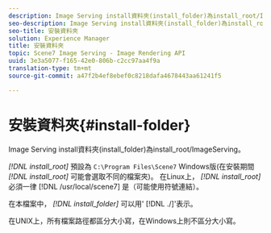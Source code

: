 ```yaml
---
description: Image Serving install資料夾(install_folder)為install_root/ImageServing。
seo-description: Image Serving install資料夾(install_folder)為install_root/ImageServing。
seo-title: 安裝資料夾
solution: Experience Manager
title: 安裝資料夾
topic: Scene7 Image Serving - Image Rendering API
uuid: 3e3a5077-f165-42e0-806b-c2cc97aa4f9a
translation-type: tm+mt
source-git-commit: a47f2b4ef8ebef0c8218dafa4678443aa61241f5

---
```



# 安裝資料夾{#install-folder}

Image Serving install資料夾(install_folder)為install_root/ImageServing。

*[!DNL install_root]* 預設為 `C:\Program Files\Scene7` Windows版(在安裝期間 *[!DNL install_root]* 可能會選取不同的檔案夾)。 在Linux上， *[!DNL install_root]* 必須一律 [!DNL /usr/local/scene7] 是（可能使用符號連結）。

在本檔案中， *[!DNL install_folder]* 可以用&#39; [!DNL ./]&#39;表示。

在UNIX上，所有檔案路徑都區分大小寫，在Windows上則不區分大小寫。
